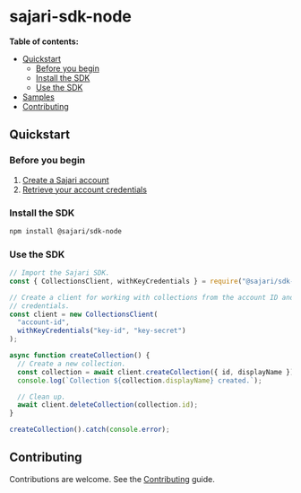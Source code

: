 # sajari-sdk-node

**Table of contents:**

- [Quickstart](#quickstart)
  - [Before you begin](#before-you-begin)
  - [Install the SDK](#install-the-sdk)
  - [Use the SDK](#use-the-sdk)
- [Samples](#samples)
- [Contributing](#contributing)

## Quickstart

### Before you begin

1. [Create a Sajari account](http://sajari.com/console)
1. [Retrieve your account credentials](https://www.sajari.com/console/project/credentials)

### Install the SDK

```bash
npm install @sajari/sdk-node
```

### Use the SDK

```javascript
// Import the Sajari SDK.
const { CollectionsClient, withKeyCredentials } = require("@sajari/sdk-node");

// Create a client for working with collections from the account ID and key
// credentials.
const client = new CollectionsClient(
  "account-id",
  withKeyCredentials("key-id", "key-secret")
);

async function createCollection() {
  // Create a new collection.
  const collection = await client.createCollection({ id, displayName });
  console.log(`Collection ${collection.displayName} created.`);

  // Clean up.
  await client.deleteCollection(collection.id);
}

createCollection().catch(console.error);
```

## Contributing

Contributions are welcome. See the [Contributing](CONTRIBUTING.md) guide.
